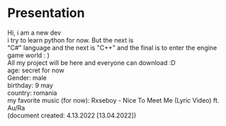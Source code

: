 # Presentation
Hi, i am a new dev                                                                                                                  
i try to learn python for now. But the next is                                                           
"C#" language and the next is "C++" and the final is to enter the engine game world : )                                     
All my project will be here and everyone can download :D                                                                            
age: secret for now                                                                                                           
Gender: male                                                                                                                                             
birthday: 9 may                                                                                                                     
country: romania                                                                                                             
my favorite music (for now): Rxseboy - Nice To Meet Me (Lyric Video) ft. Au/Ra                                                                                                                                                       
(document created: 4.13.2022 [13.04.2022])                                                                                            

